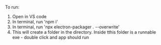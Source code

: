 To run:

1. Open in VS code
2. In terminal, run 'npm i'
3. In terminal, run 'npx electron-packager . --overwrite'
4. This will create a folder in the directory. Inside tthis folder is a runnable exe - double click and app should run
